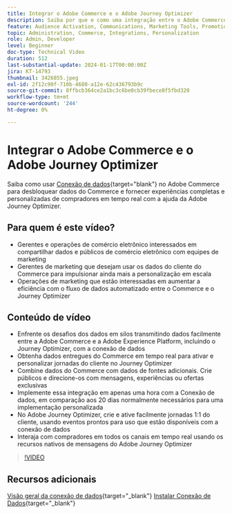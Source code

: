 ```yaml
---
title: Integrar o Adobe Commerce e o Adobe Journey Optimizer
description: Saiba por que e como uma integração entre o Adobe Commerce e o Adobe Journey Optimizer pode ser implementada.
feature: Audience Activation, Communications, Marketing Tools, Promotions/Events
topic: Administration, Commerce, Integrations, Personalization
role: Admin, Developer
level: Beginner
doc-type: Technical Video
duration: 512
last-substantial-update: 2024-01-17T00:00:00Z
jira: KT-14793
thumbnail: 3426855.jpeg
exl-id: 2f12c90f-710b-4680-a12e-62c436793b9c
source-git-commit: 8ffbcb364ce2a1bc3c6be0cb39fbece8f5fbd320
workflow-type: tm+mt
source-wordcount: '244'
ht-degree: 0%

---
```


# Integrar o Adobe Commerce e o Adobe Journey Optimizer

Saiba como usar [Conexão de dados](https://experienceleague.adobe.com/docs/commerce-merchant-services/data-connection/overview.html){target="blank"} no Adobe Commerce para desbloquear dados do Commerce e fornecer experiências completas e personalizadas de compradores em tempo real com a ajuda da Adobe Journey Optimizer.

## Para quem é este vídeo?

- Gerentes e operações de comércio eletrônico interessados em compartilhar dados e públicos de comércio eletrônico com equipes de marketing
- Gerentes de marketing que desejam usar os dados do cliente do Commerce para impulsionar ainda mais a personalização em escala
- Operações de marketing que estão interessadas em aumentar a eficiência com o fluxo de dados automatizado entre o Commerce e o Journey Optimizer

## Conteúdo de vídeo

- Enfrente os desafios dos dados em silos transmitindo dados facilmente entre a Adobe Commerce e a Adobe Experience Platform, incluindo o Journey Optimizer, com a conexão de dados
- Obtenha dados entregues do Commerce em tempo real para ativar e personalizar jornadas do cliente no Journey Optimizer
- Combine dados do Commerce com dados de fontes adicionais. Crie públicos e direcione-os com mensagens, experiências ou ofertas exclusivas
- Implemente essa integração em apenas uma hora com a Conexão de dados, em comparação aos 20 dias normalmente necessários para uma implementação personalizada
- No Adobe Journey Optimizer, crie e ative facilmente jornadas 1:1 do cliente, usando eventos prontos para uso que estão disponíveis com a conexão de dados
- Interaja com compradores em todos os canais em tempo real usando os recursos nativos de mensagens do Adobe Journey Optimizer

>[!VIDEO](https://video.tv.adobe.com/v/3426855/?learn=on)

## Recursos adicionais

[Visão geral da conexão de dados](https://experienceleague.adobe.com/docs/commerce-merchant-services/data-connection/overview.html){target="_blank"}
[Instalar Conexão de Dados](https://experienceleague.adobe.com/docs/commerce-merchant-services/data-connection/fundamentals/install.html){target="_blank"}
